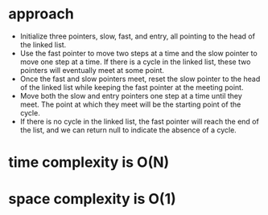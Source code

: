 # approach
* Initialize three pointers, slow, fast, and entry, all pointing to the head of the linked list.
* Use the fast pointer to move two steps at a time and the slow pointer to move one step at a time. If there is a cycle in the linked list, these two pointers will eventually meet at some point.​
* Once the fast and slow pointers meet, reset the slow pointer to the head of the linked list while keeping the fast pointer at the meeting point.
* Move both the slow and entry pointers one step at a time until they meet. The point at which they meet will be the starting point of the cycle.
* If there is no cycle in the linked list, the fast pointer will reach the end of the list, and we can return null to indicate the absence of a cycle.

#  time complexity is O(N)
# space complexity is O(1)
